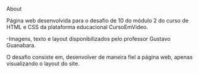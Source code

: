 About

Página web desenvolvida para o desafio de 10 do módulo 2 do curso de HTML e CSS da plataforma educacional CursoEmVideo.

-Imagens, texto e layout disponibilizados pelo professor Gustavo Guanabara.

O desafio consiste em, desenvolver de maneira fiel a página web, apenas visualizando o layout do site.
